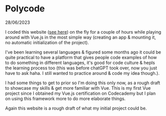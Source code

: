 # Polycode
28/06/2023

I coded this website ([see here](https://darlynep.github.io/Polycode/)) on the fly for a couple of hours while playing around with Vue.js in the most simple way (creating an app & mounting it, no automatic initialization of the project).

I've been learning several languages & figured some months ago it could be quite practical to have a platform that gives people code examples of how to do something in different languages, it's good for code culture & hepls the learning process too (this was before chatGPT took over, now you just have to ask haha. I still wanted to practice around & code my idea though.).

I had some things to get to prior so I'm doing this only now, as a rough draft to showcase my skills & get more familiar with Vue. This is my first Vue project since I obtained my Vue.js certification on Codecademy but I plan on using this framework more to do more elaborate things.

Again this website is a rough draft of what my initial project could be.
